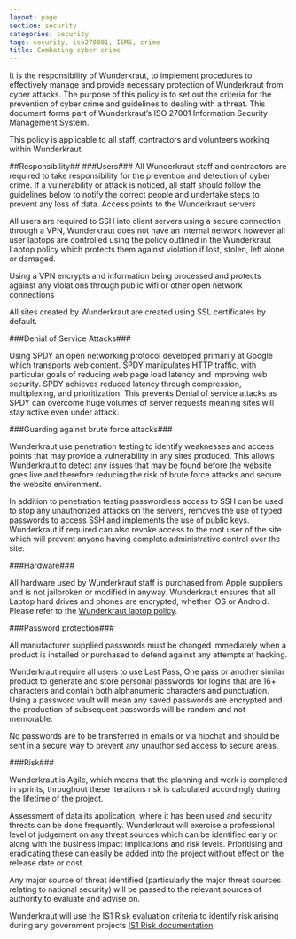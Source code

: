 ```yaml
---
layout: page
section: security
categories: security
tags: security, iso270001, ISMS, crime
title: Combating cyber crime
---
```


It is the responsibility of Wunderkraut, to implement procedures to effectively manage and provide necessary protection of Wunderkraut from cyber attacks.
The purpose of this policy is to set out the criteria for the prevention of cyber crime and guidelines to dealing with a threat.
This document forms part of Wunderkraut’s ISO 27001 Information Security Management System.

This policy is applicable to all staff, contractors and volunteers working within Wunderkraut.

##Responsibility##
###Users###
All Wunderkraut staff and contractors are required to take responsibility for the prevention and detection of cyber crime. If a vulnerability or attack is noticed, all staff should follow the guidelines below to notify the correct people and undertake steps to prevent any loss of data.
Access points to the Wunderkraut servers

All users are required to SSH into client servers using a secure connection through a VPN, Wunderkraut does not have an internal network however all user laptops are controlled using the policy outlined in the Wunderkraut Laptop policy which protects them against violation if lost, stolen, left alone or damaged.

Using a VPN encrypts and information being processed and protects against any violations through public wifi or other open network connections

All sites created by Wunderkraut are created using SSL certificates by default.

###Denial of Service Attacks###

Using SPDY an open networking protocol developed primarily at Google which transports web content. SPDY manipulates HTTP traffic, with particular goals of reducing web page load latency and improving web security. SPDY achieves reduced latency through compression, multiplexing, and prioritization. This prevents Denial of service attacks as SPDY can overcome huge volumes of server requests meaning sites will stay active even under attack.

###Guarding against brute force attacks###

Wunderkraut use penetration testing to identify weaknesses and access points that may provide a vulnerability in any sites produced. This allows Wunderkraut to detect any issues that may be found before the website goes live and therefore reducing the risk of brute force attacks and secure the website environment.

In addition to penetration testing passwordless access to SSH can be used to stop any unauthorized attacks on the servers, removes the use of typed passwords to access SSH and implements the use of public keys. Wunderkraut if required can also revoke access to the root user of the site which will prevent anyone having complete administrative control over the site.

###Hardware###

All hardware used by Wunderkraut staff is purchased from Apple suppliers and is not jailbroken or modified in anyway. Wunderkraut ensures that all Laptop hard drives and phones are encrypted, whether iOS or Android.
Please refer to the [Wunderkraut laptop policy](https://docs.google.com/a/wunderkraut.com/document/d/1UBOFlipb89nTbO03MzPi9MOqRTNEpB_-WMH_YwqiPI8/edit?usp=sharing).

###Password protection###

All manufacturer supplied passwords must be changed immediately when a product is installed or purchased to defend against any attempts at hacking.

Wunderkraut require all users to use Last Pass, One pass or another similar product to generate and store personal passwords for logins that are 16+ characters and contain both alphanumeric characters and punctuation. Using a password vault will mean any saved passwords are encrypted and the production of subsequent passwords will be random and not memorable.

No passwords are to be transferred in emails or via hipchat and should be sent in a secure way to prevent any unauthorised access to secure areas.

###Risk###

Wunderkraut is Agile, which means that the planning and work is completed in sprints, throughout these iterations risk is calculated accordingly during the lifetime of the project.

Assessment of data its application, where it has been used and security threats can be done frequently. Wunderkraut will exercise a professional level of judgement on any threat sources which can be identified early on along with the business impact implications and risk levels. Prioritising and eradicating these can easily be added into the project without effect on the release date or cost.

Any major source of threat identified (particularly the major threat sources relating to national security) will be passed to the relevant sources of authority to evaluate and advise on.

Wunderkraut will use the IS1 Risk evaluation criteria to identify risk arising during any government projects [IS1 Risk documentation](http://www.google.co.uk/url?sa=t&rct=j&q=&esrc=s&source=web&cd=1&cad=rja&uact=8&ved=0CCMQFjAA&url=http%3A%2F%2Fwww.cesg.gov.uk%2Fpublications%2Fdocuments%2Fis1_risk_assessment.pdf&ei=8vZgVPbQE87Q7AaLwYCACQ&usg=AFQjCNEt775STBvVSfwJX1tQFwfnTEd4Rw&sig2=AfCvKcUukWZdo3SguOR39g&bvm=bv.79189006,d.ZGU)
